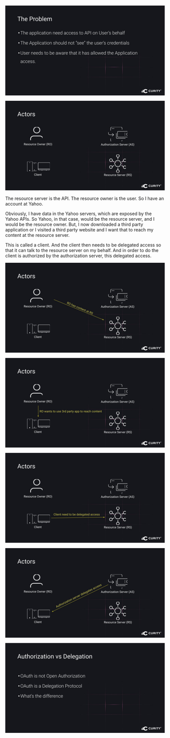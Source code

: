 ![](attachments/Pasted%20image%2020250714082336.png)

![](attachments/Pasted%20image%2020250714082342.png)

The resource server is the API. The resource owner is the user. So I have an account at Yahoo.

Obviously, I have data in the Yahoo servers, which are exposed by the Yahoo APIs. So Yahoo, in that case, would be the resource server, and I would be the resource owner. But, I now downloaded a third party application or I visited a third party website and I want that to reach my content at the resource server.

This is called a client. And the client then needs to be delegated access so that it can talk to the resource server on my behalf. And in order to do the client is authorized by the authorization server, this delegated access.

![](attachments/Pasted%20image%2020250714082353.png)

![](attachments/Pasted%20image%2020250714082416.png)

![](attachments/Pasted%20image%2020250714082421.png)

![](attachments/Pasted%20image%2020250714082426.png)

![](attachments/Pasted%20image%2020250714082431.png)


